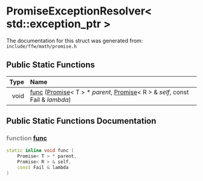PromiseExceptionResolver< std::exception_ptr >
===================================


The documentation for this struct was generated from: `include/ffw/math/promise.h`



## Public Static Functions

| Type | Name |
| -------: | :------- |
|  void | [func](#dd2653a0) ([Promise](ffw_Promise.html)< T > * _parent_, [Promise](ffw_Promise.html)< R > & _self_, const Fail & _lambda_)  |


## Public Static Functions Documentation

### <span style="opacity:0.5;">function</span> <a id="dd2653a0" href="#dd2653a0">func</a>

```cpp
static inline void func (
    Promise< T > * parent,
    Promise< R > & self,
    const Fail & lambda
) 
```






